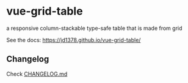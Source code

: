 # vue-grid-table

a responsive column-stackable type-safe table that is made from grid

See the docs: <https://jd1378.github.io/vue-grid-table/>

## Changelog

Check [CHANGELOG.md](https://github.com/jd1378/vue-grid-table/blob/master/CHANGELOG.md)
